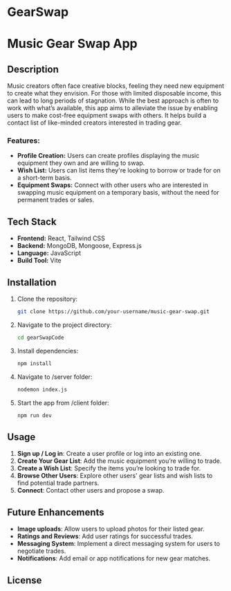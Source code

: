 # GearSwap
# Music Gear Swap App

## Description

Music creators often face creative blocks, feeling they need new equipment to create what they envision. For those with limited disposable income, this can lead to long periods of stagnation. While the best approach is often to work with what’s available, this app aims to alleviate the issue by enabling users to make cost-free equipment swaps with others. It helps build a contact list of like-minded creators interested in trading gear.

### Features:
- **Profile Creation:** Users can create profiles displaying the music equipment they own and are willing to swap.
- **Wish List:** Users can list items they're looking to borrow or trade for on a short-term basis.
- **Equipment Swaps:** Connect with other users who are interested in swapping music equipment on a temporary basis, without the need for permanent trades or sales.

## Tech Stack

- **Frontend:** React, Tailwind CSS
- **Backend:** MongoDB, Mongoose, Express.js
- **Language:** JavaScript
- **Build Tool:** Vite

## Installation

1. Clone the repository:
    ```bash
    git clone https://github.com/your-username/music-gear-swap.git
    ```
2. Navigate to the project directory:
    ```bash
    cd gearSwapCode
    ```
3. Install dependencies:
    ```bash
    npm install
    ```

4. Navigate to /server folder:
   ```bash
   nodemon index.js

5. Start the app from /client folder:
    ```bash
    npm run dev
    ```

## Usage

1. **Sign up / Log in**: Create a user profile or log into an existing one.
2. **Create Your Gear List**: Add the music equipment you’re willing to trade.
3. **Create a Wish List**: Specify the items you’re looking to trade for.
4. **Browse Other Users**: Explore other users' gear lists and wish lists to find potential trade partners.
5. **Connect**: Contact other users and propose a swap.

## Future Enhancements

- **Image uploads**: Allow users to upload photos for their listed gear.
- **Ratings and Reviews**: Add user ratings for successful trades.
- **Messaging System**: Implement a direct messaging system for users to negotiate trades.
- **Notifications**: Add email or app notifications for new gear matches.

## License


